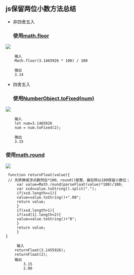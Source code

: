 ## js保留两位小数方法总结
* 非四舍五入

    ### 使用[math.floor](https://www.w3school.com.cn/jsref/jsref_floor.asp)
        
![](https://user-gold-cdn.xitu.io/2020/2/22/1706d02cfff8e210?w=1696&h=1024&f=png&s=128158)
        
        输入
        Math.floor(3.1465926 * 100) / 100 
        
        输出
        3.14


    
* 四舍五入
    
    ### 使用[NumberObject.toFixed(num)](https://www.w3school.com.cn/jsref/jsref_tofixed.asp)
    
![](https://user-gold-cdn.xitu.io/2020/2/22/1706cfcd99e7adcb?w=1684&h=1318&f=png&s=254686)
        
        输入
        let num=3.1465926
        num = num.toFixed(2); 
        
        输出
        3.15
### 使用[math.round](https://www.w3school.com.cn/jsref/jsref_round.asp)
    
![](https://user-gold-cdn.xitu.io/2020/2/22/1706d1ba922e8284?w=1690&h=1174&f=png&s=134146)

     function returnFloat(value){
     // 先转换成浮点数然后*100，round()取整，最后除以100保留小数位；
         var value=Math.round(parseFloat(value)*100)/100;
         var xsd=value.toString().split(".");
         if(xsd.length==1){
         value=value.toString()+".00";
         return value;
         }
         if(xsd.length>1){
         if(xsd[1].length<2){
         value=value.toString()+"0";
         }
         return value;
         }
    }
 
         输入
        returnFloat(3.1455926);
        returnFloat(2);
        输出
            3.15
            2.00

    